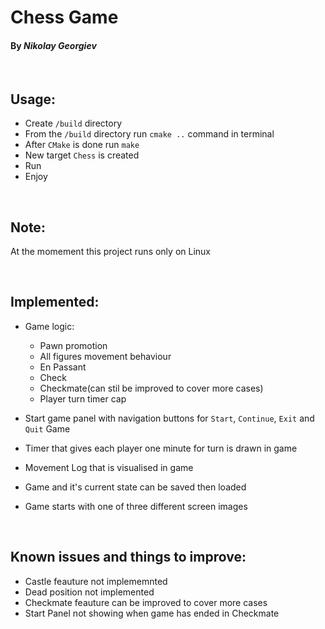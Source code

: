 # Chess Game

#### By _Nikolay Georgiev_
<br>

## Usage:
- Create `/build` directory
- From the `/build` directory run `cmake ..` command in terminal
- After `CMake` is done run `make`
- New target `Chess` is created
- Run
- Enjoy

<br>

## Note:
At the momement this project runs only on Linux 

<br>

## Implemented:
- Game logic:
  - Pawn promotion
  - All figures movement behaviour
  - En Passant
  - Check
  - Checkmate(can stil be improved to cover more cases)
  - Player turn timer cap
  
- Start game panel with navigation buttons for `Start`, `Continue`, `Exit` and `Quit` Game
- Timer that gives each player one minute for turn is drawn in game
- Movement Log that is visualised in game
- Game and it's current state can be saved then loaded
- Game starts with one of three different screen images

<br>

## Known issues and things to improve:
- Castle feauture not implememnted
- Dead position not implemented
- Checkmate feauture can be improved to cover more cases
- Start Panel not showing when game has ended in Checkmate


